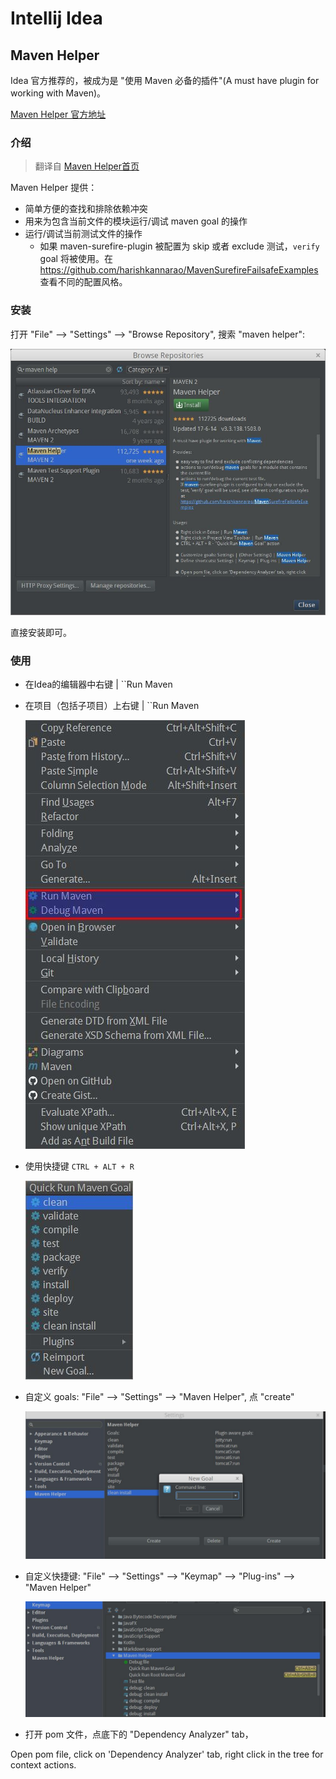 # Intellij Idea

## Maven Helper

Idea 官方推荐的，被成为是 "使用 Maven 必备的插件"(A must have plugin for working with Maven)。

[Maven Helper 官方地址](https://plugins.jetbrains.com/plugin/7179-maven-helper)

### 介绍

> 翻译自 [Maven Helper首页](https://plugins.jetbrains.com/plugin/7179-maven-helper)

Maven Helper 提供：

- 简单方便的查找和排除依赖冲突
- 用来为包含当前文件的模块运行/调试 maven goal 的操作
- 运行/调试当前测试文件的操作
	* 如果 maven-surefire-plugin 被配置为 skip 或者 exclude 测试，`verify` goal 将被使用。在 https://github.com/harishkannarao/MavenSurefireFailsafeExamples 查看不同的配置风格。

### 安装

打开 "File" --> "Settings" --> "Browse Repository", 搜索 "maven helper":

![](images/maven-helper-install.jpg)

直接安装即可。

### 使用

- 在Idea的编辑器中右键 | ``Run Maven
- 在项目（包括子项目）上右键 | ``Run Maven

	![](images/maven-helper-menu.jpg)

- 使用快捷键 `CTRL + ALT + R`

	![](images/maven-helper-menu-2.jpg)

- 自定义 goals: "File" --> "Settings" --> "Maven Helper", 点 "create"

	![](images/maven-helper-create-goal.jpg)

- 自定义快捷键: "File" --> "Settings" --> "Keymap" --> "Plug-ins" -->  "Maven Helper"

	![](images/maven-helper-hotkey.jpg)

- 打开 pom 文件，点底下的 "Dependency Analyzer" tab，

Open pom file, click on 'Dependency Analyzer' tab, right click in the tree for context actions.


